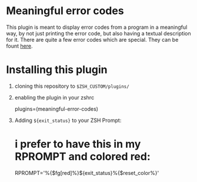 # Meaningful error codes
This plugin is meant to display error codes from a program in a meaningful way, by not just printing the error code, but also having a textual description for it.
There are quite a few error codes which are special. They can be fount [here](http://www.tldp.org/LDP/abs/html/exitcodes.html).

# Installing this plugin

1. cloning this repository to `$ZSH_CUSTOM/plugins/`
2. enabling the plugin in your zshrc

    plugins=(meaningful-error-codes)

3. Adding `${exit_status}` to your ZSH Prompt:

    # i prefer to have this in my RPROMPT and colored red:
    RPROMPT='%{$fg[red]%}${exit_status}%{$reset_color%}'

